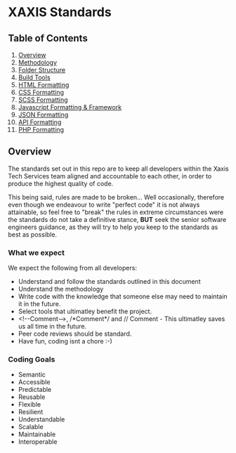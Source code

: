 # XAXIS Standards

## Table of Contents
1. [Overview](#overview)
2. [Methodology](/general/methodology.md)
3. [Folder Structure](/general/folder-structure.md)
4. [Build Tools](/general/build-tools.md)
5. [HTML Formatting](/html/html.md)
6. [CSS Formatting](/css/css.md)
7. [SCSS Formatting](/css/scss.md)
8. [Javascript Formatting &amp; Framework](/js/js.md)
9. [JSON Formatting](/js/json.md)
10. [API Formatting](/api/api.md)
11. [PHP Formatting](/php/php.md)

## <a name="overview"></a>Overview

The standards set out in this repo are to keep all developers within the Xaxis Tech Services team aligned and accountable to each other, in order to produce the highest quality of code.

This being said, rules are made to be broken... Well occasionally, therefore even though we endeavour to write "perfect code" it is not always attainable, so feel free to "break" the rules in extreme circumstances were the standards do not take a definitive stance, **BUT** seek the senior software engineers guidance, as they will try to help you keep to the standards as best as possible.

### What we expect
We expect the following from all developers:
* Understand and follow the standards outlined in this document
* Understand the methodology
* Write code with the knowledge that someone else may need to maintain it in the future.
* Select tools that ultimatley benefit the project.
* \<!--Comment-->, /\*Comment\*/ and // Comment - This ultimatley saves us all time in the future.
* Peer code reviews should be standard. 
* Have fun, coding isnt a chore :-)

### Coding Goals

* Semantic
* Accessible
* Predictable
* Reusable
* Flexible
* Resilient
* Understandable
* Scalable
* Maintainable
* Interoperable